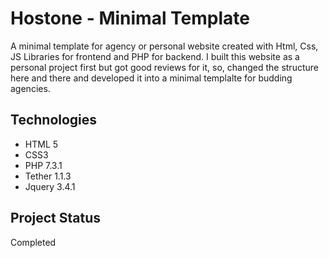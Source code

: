 # Hostone - Minimal Template
A minimal template for agency or personal website created with Html, Css, JS Libraries for frontend and PHP for backend.
I built this website as a personal project first but got good reviews for it, so, changed the structure here and there and developed it into a minimal templalte for budding agencies.

## Technologies
* HTML 5
* CSS3
* PHP 7.3.1
* Tether 1.1.3
* Jquery 3.4.1

## Project Status
Completed

